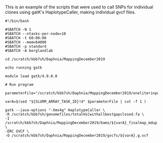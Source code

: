 This is an example of the scripts that were used to call SNPs for individual clones using gatK's HaplotypeCaller, making individual gvcf files.
```
#!/bin/bash

#SBATCH -N 1
#SBATCH --ntasks-per-node=10
#SBATCH -t 60:00:00
#SBATCH --mem=64000
#SBATCH -p standard
#SBATCH -A berglandlab

cd /scratch/kbb7sh/Daphnia/MappingDecember2019

echo running gatk 

module load gatk/4.0.0.0

# Run program

parameterFile="/scratch/kbb7sh/Daphnia/MappingDecember2019/oneliterinputs"

varA=$(sed "${SLURM_ARRAY_TASK_ID}!d" $parameterFile | cut -f 1 )

gatk --java-options "-Xmx4g" HaplotypeCaller \
-R /scratch/kbb7sh/genomefiles/totalHiCwithallbestgapclosed.fa \
-I /scratch/kbb7sh/Daphnia/MappingDecember2019/bams/${varA}_finalmap_mdup.bam \
-ERC GVCF \
-O /scratch/kbb7sh/Daphnia/MappingDecember2019/gvcfs/${varA}.g.vcf
```
